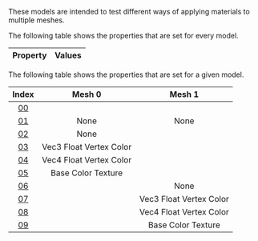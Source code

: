 These models are intended to test different ways of applying materials to multiple meshes.  

The following table shows the properties that are set for every model.  


Property | **Values**
:---: | :---:


The following table shows the properties that are set for a given model.  


Index | Mesh 0 | Mesh 1
:---: | :---: | :---:
[00](./Node_Material_00.gltf) |   |  
[01](./Node_Material_01.gltf) | None | None
[02](./Node_Material_02.gltf) | None |  
[03](./Node_Material_03.gltf) | Vec3 Float Vertex Color |  
[04](./Node_Material_04.gltf) | Vec4 Float Vertex Color |  
[05](./Node_Material_05.gltf) | Base Color Texture |  
[06](./Node_Material_06.gltf) |   | None
[07](./Node_Material_07.gltf) |   | Vec3 Float Vertex Color
[08](./Node_Material_08.gltf) |   | Vec4 Float Vertex Color
[09](./Node_Material_09.gltf) |   | Base Color Texture
 
